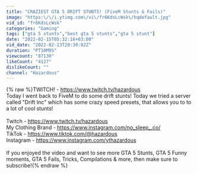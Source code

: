 ```yaml
---
title: "CRAZIEST GTA 5 DRIFT STUNTS! (FiveM Stunts & Fails)"
image: "https:\/\/i.ytimg.com\/vi\/fr6KdsLcWsk\/hqdefault.jpg"
vid_id: "fr6KdsLcWsk"
categories: "Gaming"
tags: ["gta 5 stunts","best gta 5 stunts","gta 5 stunt"]
date: "2022-02-15T05:32:16+03:00"
vid_date: "2022-02-13T20:30:02Z"
duration: "PT10M9S"
viewcount: "87130"
likeCount: "4127"
dislikeCount: ""
channel: "Hazardous"
---
```

{% raw %}TWITCH! - <a rel="nofollow" target="blank" href="https://www.twitch.tv/hazardous">https://www.twitch.tv/hazardous</a><br />Today I went back to FiveM to do some drift stunts! Today we tried a server called &quot;Drift Inc&quot; which has some crazy speed presets, that allows you to to a lot of cool stunts! <br /><br />Twitch - <a rel="nofollow" target="blank" href="https://www.twitch.tv/hazardous">https://www.twitch.tv/hazardous</a><br />My Clothing Brand - <a rel="nofollow" target="blank" href="https://www.instagram.com/no_sleep_.co/">https://www.instagram.com/no_sleep_.co/</a><br />TikTok - <a rel="nofollow" target="blank" href="https://www.tiktok.com/@hazardous">https://www.tiktok.com/@hazardous</a><br />Instagram - <a rel="nofollow" target="blank" href="https://www.instagram.com/ythazardous">https://www.instagram.com/ythazardous</a><br /><br />If you enjoyed the video and want to see more GTA 5 Stunts, GTA  5 Funny moments, GTA 5 Fails, Tricks, Compilations &amp; more, then make sure to subscribe!{% endraw %}
